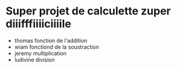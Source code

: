 # Super projet de calculette zuper diiifffiiiiciiiile

+ thomas fonction de l'addition
+ wiam fonctiond de la soustraction
+ jeremy multiplication
+ ludivine division
